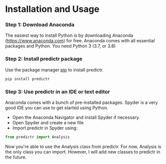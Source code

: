 # Installation and Usage
### Step 1: Download Anaconda
The easiest way to install Python is by downloading Anaconda (https://www.anaconda.com) for free. Anaconda comes with all essential packages and Python. You need Python 3 (3.7, or 3.8)
### Step 2: Install predictr package
Use the package manager [pip](https://pip.pypa.io/en/stable/) to install predictr.
```bash
pip install predictr
```
### Step 3: Use predictr in an IDE or text editor
Anaconda comes with a bunch of pre-installed packages. Spyder is a very good IDE you can use to get started using Python.

- Open the Anaconda Navigator and install Spyder if necessary.
- Open Spyder and create a new file
- Import predictr in Spyder using:
```python
from predictr import Analysis
```
Now you're able to use the Analysis class from predictr. For now, Analysis is the only class you can import. However, I will add new classes to predictr in the future.

